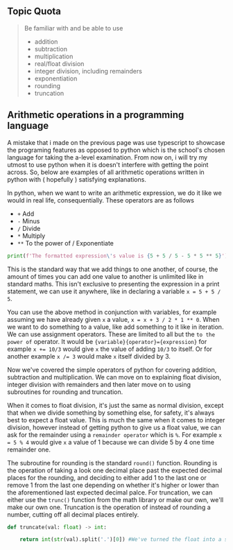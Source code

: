 ## Topic Quota

> Be familiar with and be able to use
> * addition
> * subtraction
> * multiplication
> * real/float division
> * integer division, including remainders
> * exponentiation
> * rounding
> * truncation

## Arithmetic operations in a programming language

A mistake that i made on the previous page was use typescript to showcase the programing features as opposed to python which is the school's chosen language for taking the a-level examination. From now on, i will try my utmost to use python when it is doesn't interfere with getting the point across. So, below are examples of all arithmetic operations written in python with ( hopefully ) satisfying explanations.

In python, when we want to write an arithmetic expression, we do it like we would in real life, consequentially. These operators are as follows
* `+` Add
* `-` Minus
* `/` Divide
* `*` Multiply
* `**` To the power of / Exponentiate

```python
print(f'The formatted expression\'s value is {5 + 5 / 5 - 5 * 5 ** 5}')
```
This is the standard way that we add things to one another, of course, the amount of times you can add one value to another is unlimited like in standard maths. This isn't exclusive to presenting the expression in a print statement, we can use it anywhere, like in declaring a variable `x = 5 + 5 / 5`. 

You can use the above method in conjunction with variables, for example assuming we have already given `x` a value, `x = x + 3 / 2 * 1 ** 0`. When we want to do something to a value, like add something to it like in iteration. We can use assignment operators. These are limited to all but the `to the power of` operator. It would be `{variable}{operator}={expression}` for example `x += 10/3` would give `x` the value of adding `10/3` to itself. Or for another example `x /= 3` would  make `x` itself divided by 3.

Now we've covered the simple operators of python for covering addition, subtraction and multiplication. We can move on to explaining float division, integer division with remainders and then later move on to using subroutines for rounding and truncation.

When it comes to float division, it's just the same as normal division, except that when we divide something by something else, for safety, it's always best to expect a float value. This is much the same when it comes to integer division, however instead of getting python to give us a float value, we can ask for the remainder using a `remainder operator` which is `%`. For example `x = 5 % 4` would give `x` a value of 1 because we can divide 5 by 4 one time remainder one.

The subroutine for rounding is the standard `round()` function. Rounding is the operation of taking a look one decimal place past the expected decimal places for the rounding, and deciding to either add 1 to the last one or remove 1 from the last one depending on whether it's higher or lower than the aforementioned last expected decimal palce. For truncation, we can either use the `trunc()` function from the math library or make our own, we'll make our own one. Truncation is the operation of instead of rounding a number, cutting off all decimal places entirely.

```python
def truncate(val: float) -> int:

    return int(str(val).split('.')[0]) #We've turned the float into a string and then split that string by the decimal place. We've taken the first array item from that new list and turned it into an integer
```